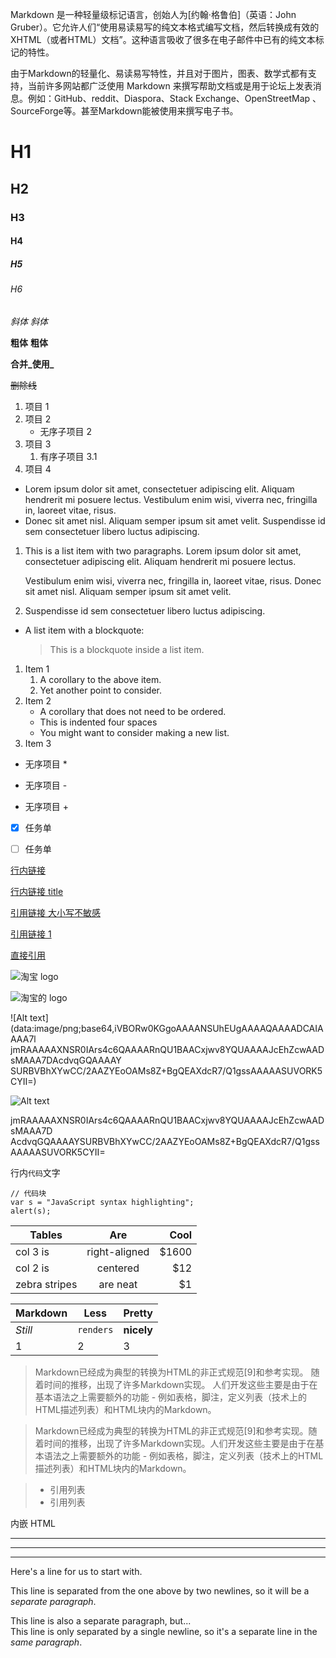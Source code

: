 Markdown 是一种轻量级标记语言，创始人为[约翰·格鲁伯]（英语：John Gruber）。它允许人们“使用易读易写的纯文本格式编写文档，然后转换成有效的XHTML（或者HTML）文档”。这种语言吸收了很多在电子邮件中已有的纯文本标记的特性。

由于Markdown的轻量化、易读易写特性，并且对于图片，图表、数学式都有支持，当前许多网站都广泛使用 Markdown 来撰写帮助文档或是用于论坛上发表消息。例如：GitHub、reddit、Diaspora、Stack Exchange、OpenStreetMap 、SourceForge等。甚至Markdown能被使用来撰写电子书。

# H1
## H2
### H3
#### H4
##### H5
###### H6

*斜体* _斜体_

**粗体** __粗体__

**合并_使用_**

~~删除线~~


1. 项目 1
2. 项目 2
    * 无序子项目 2
1. 项目 3
    1. 有序子项目 3.1
4. 项目 4


*   Lorem ipsum dolor sit amet, consectetuer adipiscing elit.
    Aliquam hendrerit mi posuere lectus. Vestibulum enim wisi,
    viverra nec, fringilla in, laoreet vitae, risus.
*   Donec sit amet nisl. Aliquam semper ipsum sit amet velit.
    Suspendisse id sem consectetuer libero luctus adipiscing.    


1.  This is a list item with two paragraphs. Lorem ipsum dolor
    sit amet, consectetuer adipiscing elit. Aliquam hendrerit
    mi posuere lectus.

    Vestibulum enim wisi, viverra nec, fringilla in, laoreet
    vitae, risus. Donec sit amet nisl. Aliquam semper ipsum
    sit amet velit.
2.  Suspendisse id sem consectetuer libero luctus adipiscing.

*   A list item with a blockquote:

    > This is a blockquote
    > inside a list item.


1.  Item 1
    1. A corollary to the above item.
    2. Yet another point to consider.
2.  Item 2
    * A corollary that does not need to be ordered.
    * This is indented four spaces
    * You might want to consider making a new list.
3.  Item 3


* 无序项目 *
- 无序项目 -
+ 无序项目 +


- [x] 任务单
- [ ] 任务单


[行内链接](https://www.google.com)

[行内链接 title](https://www.google.com "谷歌首页")

[引用链接 大小写不敏感][Google Home Page]

[引用链接 1][1]

[直接引用]

[google home page]: https://www.mozilla.org
[1]: https://youtube.com
[直接引用]: https://www.google.com

![淘宝 logo](https://img.alicdn.com/tfs/TB1_uT8a5ERMeJjSspiXXbZLFXa-143-59.png "图片 title")

![淘宝的 logo][taobao logo]

[taobao logo]: https://img.alicdn.com/tfs/TB1_uT8a5ERMeJjSspiXXbZLFXa-143-59.png "图片 title"

![Alt text](data:image/png;base64,iVBORw0KGgoAAAANSUhEUgAAAAQAAAADCAIAAAA7l
jmRAAAAAXNSR0IArs4c6QAAAARnQU1BAACxjwv8YQUAAAAJcEhZcwAADsMAAA7DAcdvqGQAAAAY
SURBVBhXYwCC/2AAZYEoOAMs8Z+BgQEAXdcR7/Q1gssAAAAASUVORK5CYII=)

![Alt text][id]

[id]:
data:image/png;base64,iVBORw0KGgoAAAANSUhEUgAAAAQAAAADCAIAAAA7l
jmRAAAAAXNSR0IArs4c6QAAAARnQU1BAACxjwv8YQUAAAAJcEhZcwAADsMAAA7D
AcdvqGQAAAAYSURBVBhXYwCC/2AAZYEoOAMs8Z+BgQEAXdcR7/Q1gssAAAAASUVORK5CYII=

行内`代码`文字

```
// 代码块
var s = "JavaScript syntax highlighting";
alert(s);
```

| Tables        | Are           | Cool  |
| ------------- |:-------------:| -----:|
| col 3 is      | right-aligned | $1600 |
| col 2 is      | centered      |   $12 |
| zebra stripes | are neat      |    $1 |

Markdown | Less | Pretty
--- | --- | ---
*Still* | `renders` | **nicely**
1 | 2 | 3

> Markdown已经成为典型的转换为HTML的非正式规范[9]和参考实现。
> 随着时间的推移，出现了许多Markdown实现。
> 人们开发这些主要是由于在基本语法之上需要额外的功能 - 例如表格，脚注，定义列表（技术上的HTML描述列表）和HTML块内的Markdown。

> Markdown已经成为典型的转换为HTML的非正式规范[9]和参考实现。随着时间的推移，出现了许多Markdown实现。人们开发这些主要是由于在基本语法之上需要额外的功能 - 例如表格，脚注，定义列表（技术上的HTML描述列表）和HTML块内的Markdown。

> - 引用列表
> - 引用列表

<p>内嵌 HTML</p>

---

***

___

Here's a line for us to start with.

This line is separated from the one above by two newlines, so it will be a *separate paragraph*.

This line is also a separate paragraph, but...  
This line is only separated by a single newline, so it's a separate line in the *same paragraph*.

